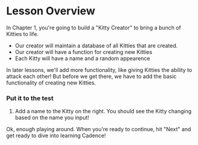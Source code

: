 # Lesson Overview

In Chapter 1, you're going to build a "Kitty Creator" to bring a bunch of Kitties to life.

- Our creator will maintain a database of all Kitties that are created.
- Our creator will have a function for creating new Kitties
- Each Kitty will have a name and a random appearence

In later lessons, we'll add more functionality, like giving Kitties the ability to attack each other! But before we get there, we have to add the basic functionality of creating new Kitties.

### Put it to the test

1. Add a name to the Kitty on the right. You should see the Kitty changing based on the name you input!

Ok, enough playing around. When you're ready to continue, hit "Next" and get ready to dive into learning Cadence!
